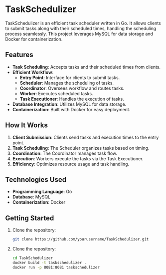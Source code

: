 # TaskSchedulizer

TaskSchedulizer is an efficient task scheduler written in Go. It allows clients to submit tasks along with their scheduled times, handling the scheduling process seamlessly. This project leverages MySQL for data storage and Docker for containerization.

## Features

- **Task Scheduling**: Accepts tasks and their scheduled times from clients.
- **Efficient Workflow**:
  - **Entry Point**: Interface for clients to submit tasks.
  - **Scheduler**: Manages the scheduling of tasks.
  - **Coordinator**: Oversees workflow and routes tasks.
  - **Worker**: Executes scheduled tasks.
  - **Task Executioner**: Handles the execution of tasks.
- **Database Integration**: Utilizes MySQL for data storage.
- **Containerization**: Built with Docker for easy deployment.

## How It Works

1. **Client Submission**: Clients send tasks and execution times to the entry point.
2. **Task Scheduling**: The Scheduler organizes tasks based on timing.
3. **Coordination**: The Coordinator manages task flow.
4. **Execution**: Workers execute the tasks via the Task Executioner.
5. **Efficiency**: Optimizes resource usage and task handling.

## Technologies Used

- **Programming Language**: Go
- **Database**: MySQL
- **Containerization**: Docker

## Getting Started

1. Clone the repository:
   ```bash
   git clone https://github.com/yourusername/TaskSchedulizer.git

2. Clone the repository:
   ```bash
   cd TaskSchedulizer
   docker build -t taskschedulizer .
   docker run -p 8081:8081 taskschedulizer


